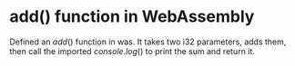 # add() function in WebAssembly

Defined an $add()$ function in was. It takes two i32 parameters, adds them, then call the imported $console.log()$ to print the sum and return it.